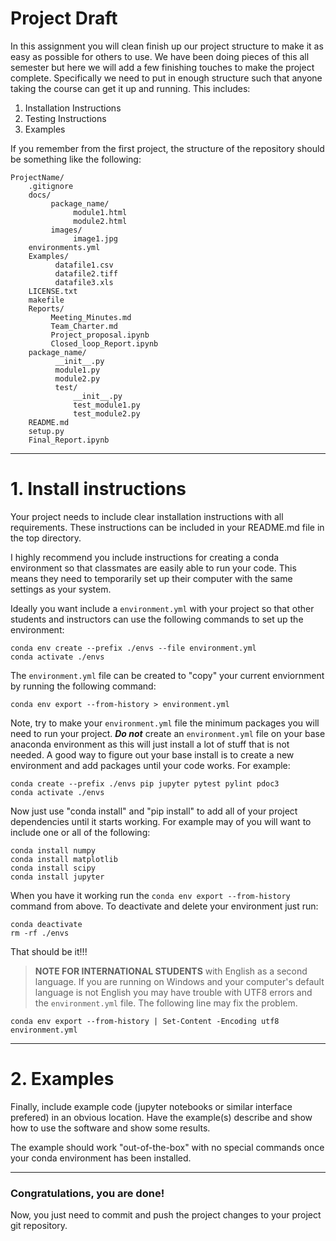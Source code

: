 # Project Draft

In this assignment you will clean finish up our project structure to make it as easy as possible for others to use.  We have been doing pieces of this all semester but here we will add a few finishing touches to make the project complete. Specifically we need to put in enough structure such that anyone taking the course can get it up and running. This includes: 

1. Installation Instructions
2. Testing Instructions
3. Examples

If you remember from the first project, the structure of the repository should be something like the following:

    ProjectName/
        .gitignore
        docs/
             package_name/
                  module1.html
                  module2.html
             images/
                  image1.jpg
        environments.yml
        Examples/
              datafile1.csv
              datafile2.tiff
              datafile3.xls
        LICENSE.txt
        makefile
        Reports/
             Meeting_Minutes.md
             Team_Charter.md
             Project_proposal.ipynb
             Closed_loop_Report.ipynb
        package_name/
              __init__.py
              module1.py
              module2.py
              test/
                  __init__.py
                  test_module1.py
                  test_module2.py
        README.md
        setup.py
        Final_Report.ipynb
        

---

# 1. Install instructions

Your project needs to include clear installation instructions with all requirements.  These instructions can be included in your README.md file in the top directory.  

I highly recommend you include instructions for creating a conda environment so that classmates are easily able to run your code. This means they need to temporarily set up their computer with the same settings as your system.  

Ideally you want include a ```environment.yml``` with your project so that other students and instructors can use the following commands to set up the environment:

    conda env create --prefix ./envs --file environment.yml
    conda activate ./envs
    
The ```environment.yml``` file can be created to "copy" your current enviornment by running the following command:

    conda env export --from-history > environment.yml
    
    
Note, try to make your ```environment.yml``` file the minimum packages you will need to run your project.  **_Do not_** create an ```environment.yml``` file on your base anaconda environment as this will just install a lot of stuff that is not needed. A good way to figure out your base install is to create a new environment and add packages until your code works. For example:

    conda create --prefix ./envs pip jupyter pytest pylint pdoc3
    conda activate ./envs

Now just use "conda install" and "pip install" to add all of your project dependencies until it starts working. For example may of you will want to include one or all of the following:

    conda install numpy
    conda install matplotlib
    conda install scipy
    conda install jupyter

When you have it working run the ```conda env export --from-history``` command from above. To deactivate and delete your environment just run:

    conda deactivate
    rm -rf ./envs
    
That should be it!!!
    

> **NOTE FOR INTERNATIONAL STUDENTS** with English as a second language.  If you are running on Windows and your computer's default language is not English you may have trouble with UTF8 errors and the ```environment.yml``` file.  The following line may fix the problem.

    conda env export --from-history | Set-Content -Encoding utf8 environment.yml

---

# 2. Examples

Finally, include example code (jupyter notebooks or similar interface prefered) in an obvious location. Have the example(s) describe and show how to use the software and show some results.  

The example should work "out-of-the-box" with no special commands once your conda environment has been installed. 

-----

### Congratulations, you are done!

Now, you just need to commit and push the project changes to your project git repository. 
